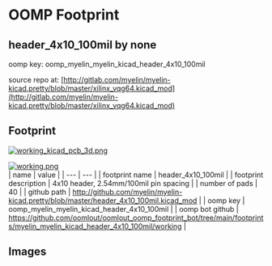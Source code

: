 # OOMP Footprint  
## header_4x10_100mil  by none  
  
oomp key: oomp_myelin_myelin_kicad_header_4x10_100mil  
  
source repo at: [http://gitlab.com/myelin/myelin-kicad.pretty/blob/master/xilinx_vqg64.kicad_mod](http://gitlab.com/myelin/myelin-kicad.pretty/blob/master/xilinx_vqg64.kicad_mod)  
## Footprint  
  
[![working_kicad_pcb_3d.png](working_kicad_pcb_3d_600.png)](working_kicad_pcb_3d.png)  
  
[![working.png](working_600.png)](working.png)  
| name | value | 
| --- | --- | 
| footprint name | header_4x10_100mil | 
| footprint description | 4x10 header, 2.54mm/100mil pin spacing | 
| number of pads | 40 | 
| github path | http://github.com/myelin/myelin-kicad.pretty/blob/master/header_4x10_100mil.kicad_mod | 
| oomp key | oomp_myelin_myelin_kicad_header_4x10_100mil | 
| oomp bot github | https://github.com/oomlout/oomlout_oomp_footprint_bot/tree/main/footprints/myelin_myelin_kicad_header_4x10_100mil/working | 
## Images  
